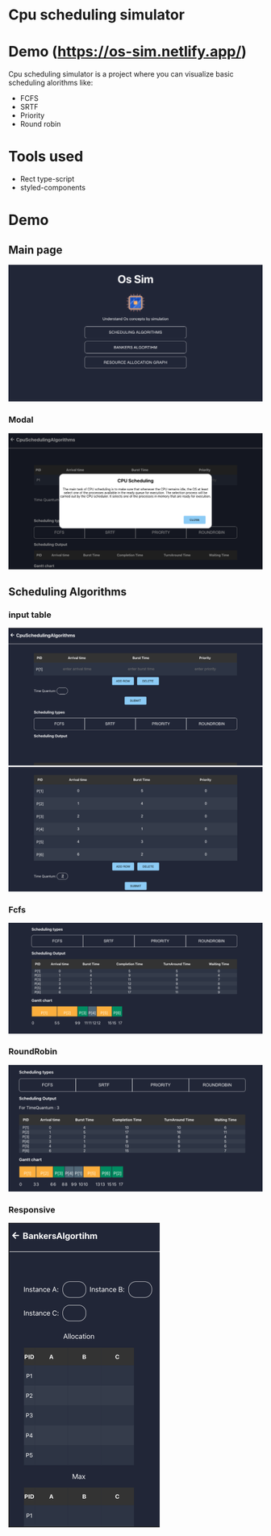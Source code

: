 # Cpu scheduling simulator

# Demo (https://os-sim.netlify.app/)

Cpu scheduling simulator is a project where you can visualize basic scheduling alorithms like:

- FCFS
- SRTF
- Priority
- Round robin


# Tools used
- Rect type-script
- styled-components

# Demo
## Main page
![Alt text](./Output/startPage.png)

### Modal
![Alt text](./Output/Modal.png)

## Scheduling Algorithms
### input table 
![Alt text](./Output/input1.png)
![Alt text](./Output/Input.png)
### Fcfs
![Alt text](./Output/Fcfs.png)
### RoundRobin
![Alt text](./Output/roundrobin.png)

### Responsive
![Alt text](./Output/Mobile.png)

